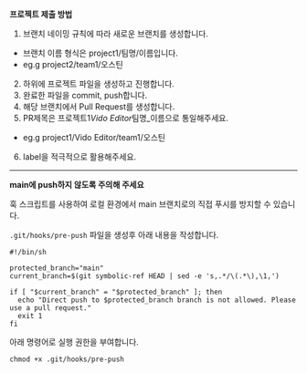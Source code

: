 **프로젝트 제출 방법**

1. 브랜치 네이밍 규칙에 따라 새로운 브랜치를 생성합니다.

- 브랜치 이름 형식은 project1/팀명/이름입니다.
- eg.g project2/team1/오스틴

2. 하위에 프로젝트 파일을 생성하고 진행합니다.
3. 완료한 파일을 commit, push합니다.
4. 해당 브랜치에서 Pull Request를 생성합니다.
5. PR제목은 프로젝트1*Vido Editor*팀명\_이름으로 통일해주세요.

- eg.g project1/Vido Editor/team1/오스틴

6. label을 적극적으로 활용해주세요.

---

**main에 push하지 않도록 주의해 주세요**

훅 스크립트를 사용하여 로컬 환경에서 main 브랜치로의 직접 푸시를 방지할 수 있습니다.

`.git/hooks/pre-push` 파일을 생성후 아래 내용을 작성합니다.

```
#!/bin/sh

protected_branch="main"
current_branch=$(git symbolic-ref HEAD | sed -e 's,.*/\(.*\),\1,')

if [ "$current_branch" = "$protected_branch" ]; then
  echo "Direct push to $protected_branch branch is not allowed. Please use a pull request."
  exit 1
fi
```

아래 명령어로 실행 권한을 부여합니다.

```
chmod +x .git/hooks/pre-push
```
